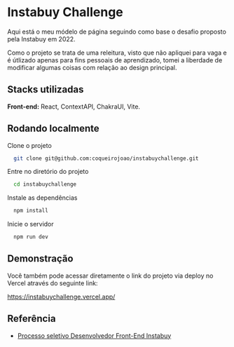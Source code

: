 
# Instabuy Challenge

Aqui está o meu módelo de página seguindo como base o desafio proposto pela Instabuy em 2022.

Como o projeto se trata de uma releitura, visto que não apliquei para vaga e é útlizado apenas para fins pessoais de aprendizado, tomei a liberdade de modificar algumas coisas com relação ao design principal.




## Stacks utilizadas

**Front-end:** React, ContextAPI, ChakraUI, Vite.


## Rodando localmente

Clone o projeto

```bash
  git clone git@github.com:coqueirojoao/instabuychallenge.git
```

Entre no diretório do projeto

```bash
  cd instabuychallenge
```

Instale as dependências

```bash
  npm install
```

Inicie o servidor

```bash
  npm run dev
```


## Demonstração

Você também pode acessar diretamente o link do projeto via deploy no Vercel através do seguinte link:

https://instabuychallenge.vercel.app/


## Referência

 - [Processo seletivo Desenvolvedor Front-End Instabuy](https://github.com/Instabuy-Ltda/Instabuy-Selecao/blob/master/2022/frontend.md)
